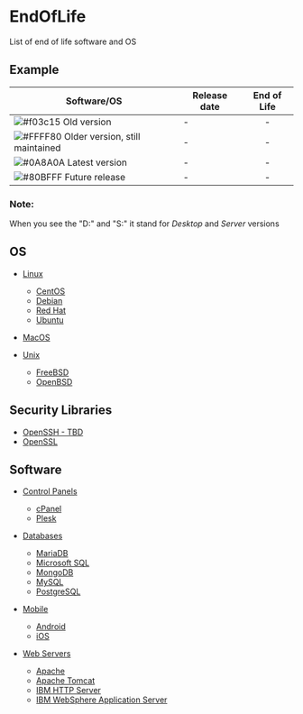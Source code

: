 # EndOfLife
List of end of life software and OS


## Example
| Software/OS | Release date | End of Life |
| ------ | ------ | :------: |
| ![#f03c15](https://placehold.it/15/f03c15/000000?text=+) Old version | - | - |
| ![#FFFF80](https://placehold.it/15/FFFF80/000000?text=+) Older version, still maintained | - | - |
| ![#0A8A0A](https://placehold.it/15/0A8A0A/000000?text=+) Latest version | - | - |
| ![#80BFFF](https://placehold.it/15/80BFFF/000000?text=+) Future release | - | - |

### Note:
When you see the "D:" and "S:" it stand for *Desktop* and *Server* versions

## OS
- [Linux](https://github.com/matthernet/EndOfLife/blob/main/OperatingSystem/linux.md)
    - [CentOS](https://github.com/matthernet/EndOfLife/blob/main/OperatingSystem/linux.md#centos)
    - [Debian](https://github.com/matthernet/EndOfLife/blob/main/OperatingSystem/linux.md#debian)
    - [Red Hat](https://github.com/matthernet/EndOfLife/blob/main/OperatingSystem/linux.md#red-hat)
    - [Ubuntu](https://github.com/matthernet/EndOfLife/blob/main/OperatingSystem/linux.md#ubuntu)
    
- [MacOS](https://github.com/matthernet/EndOfLife/blob/main/OperatingSystem/macos.md)

- [Unix](https://github.com/matthernet/EndOfLife/blob/main/OperatingSystem/unix.md)
    - [FreeBSD](https://github.com/matthernet/EndOfLife/blob/main/OperatingSystem/unix.md#freebsd)
    - [OpenBSD](https://github.com/matthernet/EndOfLife/blob/main/OperatingSystem/unix.md#openbsd)


## Security Libraries
- [OpenSSH - TBD](https://github.com/matthernet/EndOfLife/blob/main/SecurityLibraries.md#openssh)
- [OpenSSL](https://github.com/matthernet/EndOfLife/blob/main/SecurityLibraries.md#openssl)

## Software
- [Control Panels](https://github.com/matthernet/EndOfLife/blob/main/ControlPanels.md)
    - [cPanel](https://github.com/matthernet/EndOfLife/blob/main/ControlPanels.md#cpanel)
    - [Plesk](https://github.com/matthernet/EndOfLife/blob/main/ControlPanels.md#plesk)

- [Databases](https://github.com/matthernet/EndOfLife/blob/main/Databases.md)
    - [MariaDB](https://github.com/matthernet/EndOfLife/blob/main/Databases.md#mariadb)
    - [Microsoft SQL](https://github.com/matthernet/EndOfLife/blob/main/Databases.md#microsoft-sql)
    - [MongoDB](https://github.com/matthernet/EndOfLife/blob/main/Databases.md#mongodb)
    - [MySQL](https://github.com/matthernet/EndOfLife/blob/main/Databases.md#mongodb)
    - [PostgreSQL](https://github.com/matthernet/EndOfLife/blob/main/Databases.md#postgresql)

- [Mobile](https://github.com/matthernet/EndOfLife/blob/main/Mobile.md)
    - [Android](https://github.com/matthernet/EndOfLife/blob/main/Mobile.md#android)
    - [iOS](https://github.com/matthernet/EndOfLife/blob/main/Mobile.md#ios)

- [Web Servers](https://github.com/matthernet/EndOfLife/blob/main/WebServers.md)
    - [Apache](https://github.com/matthernet/EndOfLife/blob/main/WebServers.md#apache)
    - [Apache Tomcat](https://github.com/matthernet/EndOfLife/blob/main/WebServers.md#apache-tomcat)
    - [IBM HTTP Server](https://github.com/matthernet/EndOfLife/blob/main/WebServers.md#ibm-http-server)
    - [IBM WebSphere Application Server](https://github.com/matthernet/EndOfLife/blob/main/WebServers.md#ibm-websphere-application-server)
    
    
